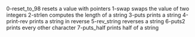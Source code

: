 0-reset_to_98 resets a value with pointers
1-swap swaps the value of two integers
2-strlen computes the length of a string
3-puts prints a string
4-print-rev prints a string in reverse
5-rev_string reverses a string
6-puts2 prints every other character
7-puts_half prints half of a string
